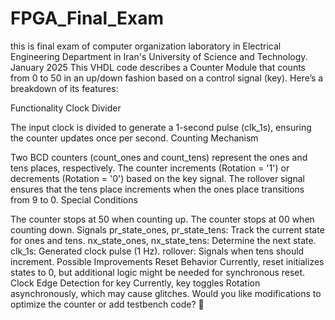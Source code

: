 # FPGA_Final_Exam
this is final exam of computer organization laboratory in Electrical Engineering Department  in Iran's University of Science and Technology. January 2025
This VHDL code describes a Counter Module that counts from 0 to 50 in an up/down fashion based on a control signal (key). Here’s a breakdown of its features:

Functionality
Clock Divider

The input clock is divided to generate a 1-second pulse (clk_1s), ensuring the counter updates once per second.
Counting Mechanism

Two BCD counters (count_ones and count_tens) represent the ones and tens places, respectively.
The counter increments (Rotation = '1') or decrements (Rotation = '0') based on the key signal.
The rollover signal ensures that the tens place increments when the ones place transitions from 9 to 0.
Special Conditions

The counter stops at 50 when counting up.
The counter stops at 00 when counting down.
Signals
pr_state_ones, pr_state_tens: Track the current state for ones and tens.
nx_state_ones, nx_state_tens: Determine the next state.
clk_1s: Generated clock pulse (1 Hz).
rollover: Signals when tens should increment.
Possible Improvements
Reset Behavior
Currently, reset initializes states to 0, but additional logic might be needed for synchronous reset.
Clock Edge Detection for key
Currently, key toggles Rotation asynchronously, which may cause glitches.
Would you like modifications to optimize the counter or add testbench code? 🚀
